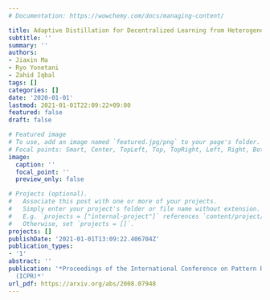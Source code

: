 ```yaml
---
# Documentation: https://wowchemy.com/docs/managing-content/

title: Adaptive Distillation for Decentralized Learning from Heterogeneous Clients
subtitle: ''
summary: ''
authors:
- Jiaxin Ma
- Ryo Yonetani
- Zahid Iqbal
tags: []
categories: []
date: '2020-01-01'
lastmod: 2021-01-01T22:09:22+09:00
featured: false
draft: false

# Featured image
# To use, add an image named `featured.jpg/png` to your page's folder.
# Focal points: Smart, Center, TopLeft, Top, TopRight, Left, Right, BottomLeft, Bottom, BottomRight.
image:
  caption: ''
  focal_point: ''
  preview_only: false

# Projects (optional).
#   Associate this post with one or more of your projects.
#   Simply enter your project's folder or file name without extension.
#   E.g. `projects = ["internal-project"]` references `content/project/deep-learning/index.md`.
#   Otherwise, set `projects = []`.
projects: []
publishDate: '2021-01-01T13:09:22.406704Z'
publication_types:
- '1'
abstract: ''
publication: '*Proceedings of the International Conference on Pattern Recognition
  (ICPR)*'
url_pdf: https://arxiv.org/abs/2008.07948
---
```

